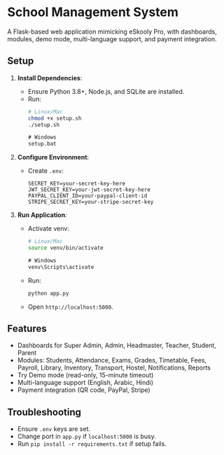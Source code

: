 # School Management System

A Flask-based web application mimicking eSkooly Pro, with dashboards, modules, demo mode, multi-language support, and payment integration.

## Setup

1. **Install Dependencies**:
   - Ensure Python 3.8+, Node.js, and SQLite are installed.
   - Run:
     ```bash
     # Linux/Mac
     chmod +x setup.sh
     ./setup.sh
     ```
     ```cmd
     # Windows
     setup.bat
     ```

2. **Configure Environment**:
   - Create `.env`:
     ```env
     SECRET_KEY=your-secret-key-here
     JWT_SECRET_KEY=your-jwt-secret-key-here
     PAYPAL_CLIENT_ID=your-paypal-client-id
     STRIPE_SECRET_KEY=your-stripe-secret-key
     ```

3. **Run Application**:
   - Activate venv:
     ```bash
     # Linux/Mac
     source venv/bin/activate
     ```
     ```cmd
     # Windows
     venv\Scripts\activate
     ```
   - Run:
     ```bash
     python app.py
     ```
   - Open `http://localhost:5000`.

## Features
- Dashboards for Super Admin, Admin, Headmaster, Teacher, Student, Parent
- Modules: Students, Attendance, Exams, Grades, Timetable, Fees, Payroll, Library, Inventory, Transport, Hostel, Notifications, Reports
- Try Demo mode (read-only, 15-minute timeout)
- Multi-language support (English, Arabic, Hindi)
- Payment integration (QR code, PayPal, Stripe)

## Troubleshooting
- Ensure `.env` keys are set.
- Change port in `app.py` if `localhost:5000` is busy.
- Run `pip install -r requirements.txt` if setup fails.